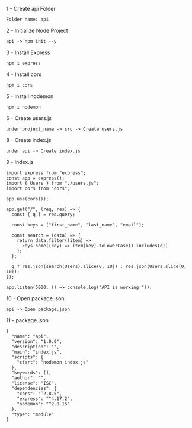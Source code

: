 
1 - Create api Folder

```
Folder name: api
```

2 - Initialize Node Project

```
api -> npm init --y
```

3 - Install Express

```
npm i express
```

4 - Install cors

```
npm i cors
```

5 - Install nodemon

```
npm i nodemon
```

6 - Create users.js

```
under project_name -> src -> Create users.js
```

8 - Create index.js

```
under api -> Create index.js
```

9 - index.js

```
import express from "express";
const app = express();
import { Users } from "./users.js";
import cors from "cors";

app.use(cors());

app.get("/", (req, res) => {
  const { q } = req.query;

  const keys = ["first_name", "last_name", "email"];

  const search = (data) => {
    return data.filter((item) =>
      keys.some((key) => item[key].toLowerCase().includes(q))
    );
  };

  q ? res.json(search(Users).slice(0, 10)) : res.json(Users.slice(0, 10));
});

app.listen(5000, () => console.log("API is working!"));
```

10 - Open package.json

```
api -> Open package.json
```

11 - package.json

```
{
  "name": "api",
  "version": "1.0.0",
  "description": "",
  "main": "index.js",
  "scripts": {
    "start": "nodemon index.js"
  },
  "keywords": [],
  "author": "",
  "license": "ISC",
  "dependencies": {
    "cors": "^2.8.5",
    "express": "^4.17.2",
    "nodemon": "^2.0.15"
  },
  "type": "module"
}
```